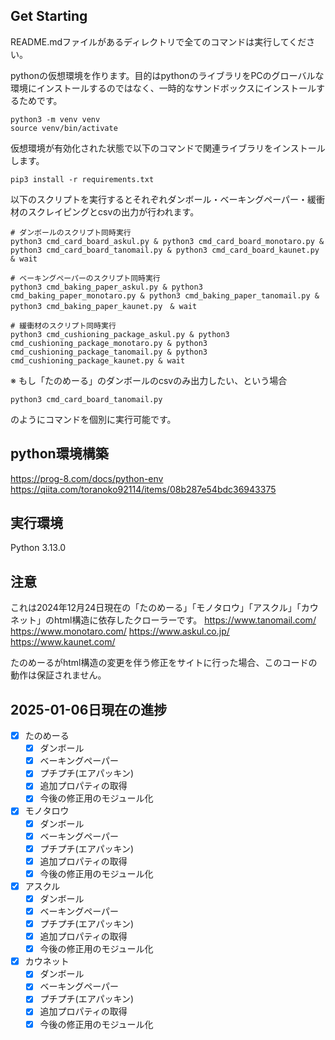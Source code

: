 ## Get Starting
README.mdファイルがあるディレクトリで全てのコマンドは実行してください。

pythonの仮想環境を作ります。目的はpythonのライブラリをPCのグローバルな環境にインストールするのではなく、一時的なサンドボックスにインストールするためです。
```
python3 -m venv venv
source venv/bin/activate
```

仮想環境が有効化された状態で以下のコマンドで関連ライブラリをインストールします。
```
pip3 install -r requirements.txt
```

以下のスクリプトを実行するとそれぞれダンボール・ベーキングペーパー・緩衝材のスクレイピングとcsvの出力が行われます。

```
# ダンボールのスクリプト同時実行
python3 cmd_card_board_askul.py & python3 cmd_card_board_monotaro.py & python3 cmd_card_board_tanomail.py & python3 cmd_card_board_kaunet.py & wait

# ベーキングペーパーのスクリプト同時実行
python3 cmd_baking_paper_askul.py & python3 cmd_baking_paper_monotaro.py & python3 cmd_baking_paper_tanomail.py & python3 cmd_baking_paper_kaunet.py　& wait

# 緩衝材のスクリプト同時実行
python3 cmd_cushioning_package_askul.py & python3 cmd_cushioning_package_monotaro.py & python3 cmd_cushioning_package_tanomail.py & python3 cmd_cushioning_package_kaunet.py & wait
```

※ もし「たのめーる」のダンボールのcsvのみ出力したい、という場合

```
python3 cmd_card_board_tanomail.py
```

のようにコマンドを個別に実行可能です。

## python環境構築
https://prog-8.com/docs/python-env
https://qiita.com/toranoko92114/items/08b287e54bdc36943375

## 実行環境
Python 3.13.0

## 注意
これは2024年12月24日現在の「たのめーる」「モノタロウ」「アスクル」「カウネット」のhtml構造に依存したクローラーです。
https://www.tanomail.com/
https://www.monotaro.com/
https://www.askul.co.jp/
https://www.kaunet.com/


たのめーるがhtml構造の変更を伴う修正をサイトに行った場合、このコードの動作は保証されません。

## 2025-01-06日現在の進捗
- [x] たのめーる
  - [x] ダンボール
  - [x] ベーキングペーパー
  - [x] プチプチ(エアパッキン)
  - [x] 追加プロパティの取得
  - [x] 今後の修正用のモジュール化
- [x] モノタロウ
  - [x] ダンボール
  - [x] ベーキングペーパー
  - [x] プチプチ(エアパッキン)
  - [x] 追加プロパティの取得
  - [x] 今後の修正用のモジュール化
- [x] アスクル
  - [x] ダンボール
  - [x] ベーキングペーパー
  - [x] プチプチ(エアパッキン)
  - [x] 追加プロパティの取得
  - [x] 今後の修正用のモジュール化
- [x] カウネット
  - [x] ダンボール
  - [x] ベーキングペーパー
  - [x] プチプチ(エアパッキン)
  - [x] 追加プロパティの取得
  - [x] 今後の修正用のモジュール化
